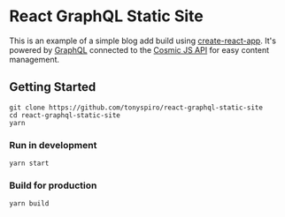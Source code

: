 # React GraphQL Static Site
This is an example of a simple blog add build using [create-react-app](https://github.com/facebookincubator/create-react-app). It's powered by [GraphQL](http://graphql.org/) connected to the [Cosmic JS API](https://cosmicjs.com/) for easy content management.

## Getting Started
```
git clone https://github.com/tonyspiro/react-graphql-static-site
cd react-graphql-static-site
yarn
```
### Run in development
```
yarn start
```
### Build for production
```
yarn build
```
